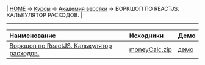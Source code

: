 | [HOME](https://github.com/vik-vavilikhin/vik-vavilikhin.github.io) 
&rarr; [Курсы](https://github.com/vik-vavilikhin/Courses) &rarr; [Академия верстки](https://github.com/vik-vavilikhin/Courses/tree/master/GloAcademy) &rarr; ВОРКШОП ПО REACTJS. КАЛЬКУЛЯТОР РАСХОДОВ. |

-----------------------------------------------------------------------------
|                      Наименование            |     Исходники    |   Демо  |
|:---------------------------------------------|:-----------------|:--------|
|[Воркшоп по ReactJS. Калькулятор расходов.][1]|[moneyCalc.zip][2]|[демо][3]|



[1]: https://www.youtube.com/playlist?list=PLSoSRmO9N3grno9T8qBIY1DPe80kwf_p5
[2]: https://github.com/vik-vavilikhin/Courses/raw/master/GloAcademy/JS/WorkShop_React_moneyCalc/moneyCalc.zip
[3]: #

